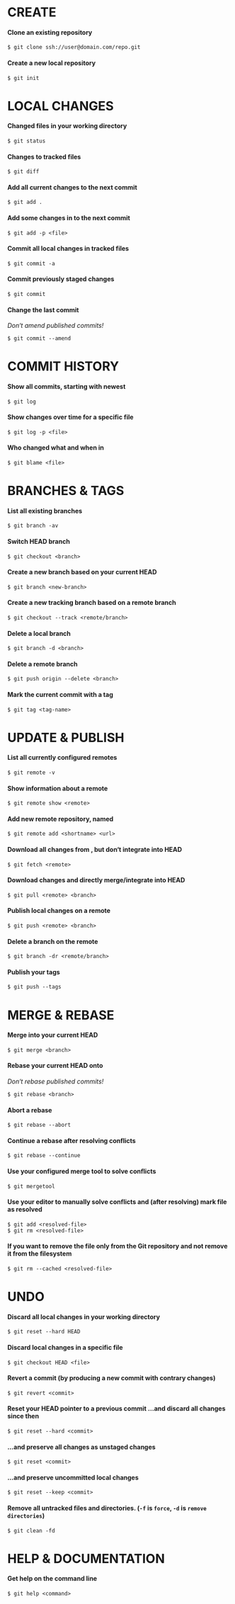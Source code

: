 # CREATE

#### Clone an existing repository
`$ git clone ssh://user@domain.com/repo.git`

#### Create a new local repository
`$ git init`

# LOCAL CHANGES

#### Changed files in your working directory
`$ git status`

#### Changes to tracked files
`$ git diff`

#### Add all current changes to the next commit
`$ git add .`

#### Add some changes in <file> to the next commit
`$ git add -p <file>`

#### Commit all local changes in tracked files
`$ git commit -a`

#### Commit previously staged changes
`$ git commit`

#### Change the last commit 
*Don‘t amend published commits!*  

`$ git commit --amend`

# COMMIT HISTORY
#### Show all commits, starting with newest
`$ git log`

#### Show changes over time for a specific file
`$ git log -p <file>`

#### Who changed what and when in <file>
`$ git blame <file>`

# BRANCHES & TAGS
#### List all existing branches
`$ git branch -av`

#### Switch HEAD branch
`$ git checkout <branch>`

#### Create a new branch based  on your current HEAD
`$ git branch <new-branch>`

#### Create a new tracking branch based on  a remote branch
`$ git checkout --track <remote/branch>`

#### Delete a local branch
`$ git branch -d <branch>`

#### Delete a remote branch
`$ git push origin --delete <branch>`

#### Mark the current commit with a tag 
`$ git tag <tag-name>`

# UPDATE & PUBLISH
#### List all currently configured remotes
`$ git remote -v`

#### Show information about a remote
`$ git remote show <remote>`

#### Add new remote repository, named <remote> 
`$ git remote add <shortname> <url>`

#### Download all changes from <remote>, but don‘t integrate into HEAD
`$ git fetch <remote>`

#### Download changes and directly  merge/integrate into HEAD
`$ git pull <remote> <branch>`

#### Publish local changes on a remote
`$ git push <remote> <branch>`

#### Delete a branch on the remote
`$ git branch -dr <remote/branch>`

#### Publish your tags 
`$ git push --tags`

# MERGE & REBASE
#### Merge <branch> into your current HEAD
`$ git merge <branch>`

#### Rebase your current HEAD onto <branch>
*Don‘t rebase published commits!*  

`$ git rebase <branch>`

#### Abort a rebase
`$ git rebase --abort`

#### Continue a rebase after resolving conflicts
`$ git rebase --continue`

#### Use your configured merge tool to  solve conflicts
`$ git mergetool`

#### Use your editor to manually solve conflicts and (after resolving) mark file as resolved
`$ git add <resolved-file>`  
`$ git rm <resolved-file>`

#### If you want to remove the file only from the Git repository and not remove it from the filesystem
`$ git rm --cached <resolved-file>`

# UNDO

#### Discard all local changes in your working  directory
`$ git reset --hard HEAD`
#### Discard local changes in a specific file
`$ git checkout HEAD <file>`

#### Revert a commit (by producing a new commit with contrary changes)
`$ git revert <commit>`

#### Reset your HEAD pointer to a previous commit …and discard all changes since then
`$ git reset --hard <commit>`

#### …and preserve all changes as unstaged changes
`$ git reset <commit>`

#### …and preserve uncommitted local changes
`$ git reset --keep <commit>`

#### Remove all untracked files and directories. (`-f` is `force`, `-d` is `remove directories`)
`$ git clean -fd`

# HELP & DOCUMENTATION 

#### Get help on the command line
`$ git help <command>`
